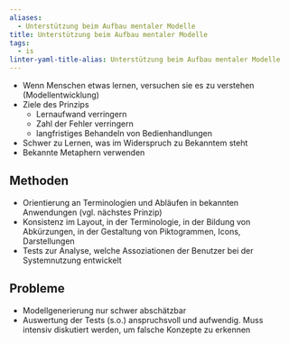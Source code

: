 ```yaml
---
aliases:
  - Unterstützung beim Aufbau mentaler Modelle
title: Unterstützung beim Aufbau mentaler Modelle
tags:
  - is
linter-yaml-title-alias: Unterstützung beim Aufbau mentaler Modelle
---
```

- Wenn Menschen etwas lernen, versuchen sie es zu verstehen (Modellentwicklung)
- Ziele des Prinzips
	- Lernaufwand verringern
	- Zahl der Fehler verringern
	- langfristiges Behandeln von Bedienhandlungen
- Schwer zu Lernen, was im Widerspruch zu Bekanntem steht
- Bekannte Metaphern verwenden

## Methoden
- Orientierung an Terminologien und Abläufen in bekannten Anwendungen (vgl. nächstes Prinzip)
- Konsistenz im Layout, in der Terminologie, in der Bildung von Abkürzungen, in der Gestaltung von Piktogrammen, Icons, Darstellungen
- Tests zur Analyse, welche Assoziationen der Benutzer bei der Systemnutzung entwickelt

## Probleme
- Modellgenerierung nur schwer abschätzbar
- Auswertung der Tests (s.o.) anspruchsvoll und aufwendig. Muss intensiv diskutiert werden, um falsche Konzepte zu erkennen